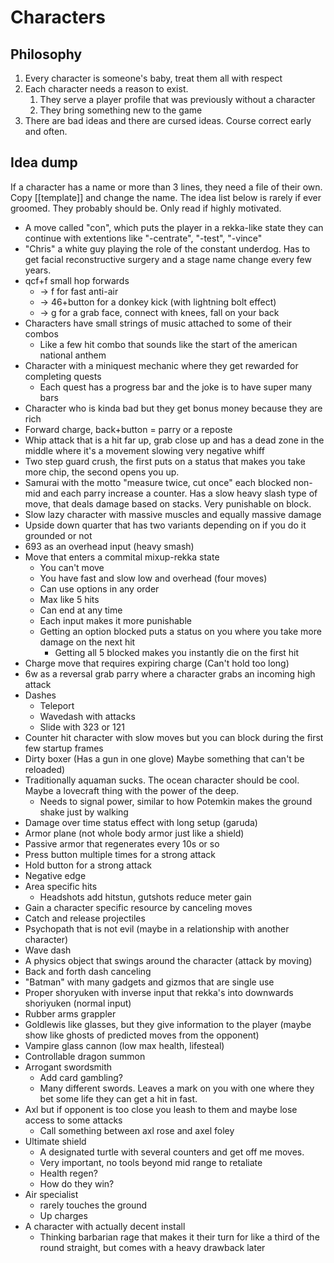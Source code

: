 # Characters
## Philosophy
1. Every character is someone's baby, treat them all with respect
2. Each character needs a reason to exist.
   1. They serve a player profile that was previously without a character
   2. They bring something new to the game
3. There are bad ideas and there are cursed ideas. Course correct early and often.

## Idea dump
If a character has a name or more than 3 lines, they need a file of their own. Copy [[template]] and change the name. The idea list below is rarely if ever groomed. They probably should be. Only read if highly motivated.

- A move called "con", which puts the player in a rekka-like state they can continue with extentions like "-centrate", "-test", "-vince"
- "Chris" a white guy playing the role of the constant underdog. Has to get facial reconstructive surgery and a stage name change every few years.
- qcf+f small hop forwards
	- -> f for fast anti-air
	- -> 46+button for a donkey kick (with lightning bolt effect)
	- -> g for a grab face, connect with knees, fall on your back
- Characters have small strings of music attached to some of their combos
	- Like a few hit combo that sounds like the start of the american national anthem
- Character with a miniquest mechanic where they get rewarded for completing quests
	- Each quest has a progress bar and the joke is to have super many bars
- Character who is kinda bad but they get bonus money because they are rich
- Forward charge, back+button = parry or a reposte
- Whip attack that is a hit far up, grab close up and has a dead zone in the middle where it's a movement slowing very negative whiff
- Two step guard crush, the first puts on a status that makes you take more chip, the second opens you up.
- Samurai with the motto "measure twice, cut once" each blocked non-mid and each parry increase a counter. Has a slow heavy slash type of move, that deals damage based on stacks. Very punishable on block.
- Slow lazy character with massive muscles and equally massive damage
- Upside down quarter that has two variants depending on if you do it grounded or not
- 693 as an overhead input (heavy smash)
- Move that enters a commital mixup-rekka state
	- You can't move
	- You have fast and slow low and overhead (four moves)
	- Can use options in any order
	- Max like 5 hits
	- Can end at any time
	- Each input makes it more punishable
	- Getting an option blocked puts a status on you where you take more damage on the next hit
		- Getting all 5 blocked makes you instantly die on the first hit
- Charge move that requires expiring charge (Can't hold too long)
- 6w as a reversal grab parry where a character grabs an incoming high attack
- Dashes
	- Teleport
	- Wavedash with attacks
	- Slide with 323 or 121
- Counter hit character with slow moves but you can block during the first few startup frames
- Dirty boxer (Has a gun in one glove) Maybe something that can't be reloaded)
- Traditionally aquaman sucks. The ocean character should be cool. Maybe a lovecraft thing with the power of the deep. 
	- Needs to signal power, similar to how Potemkin makes the ground shake just by walking
- Damage over time status effect with long setup (garuda)
- Armor plane (not whole body armor just like a shield)
- Passive armor that regenerates every 10s or so
- Press button multiple times for a strong attack
- Hold button for a strong attack
- Negative edge
- Area specific hits
	- Headshots add hitstun, gutshots reduce meter gain
- Gain a character specific resource by canceling moves
- Catch and release projectiles
- Psychopath that is not evil (maybe in a relationship with another character)
- Wave dash
- A physics object that swings around the character (attack by moving)
- Back and forth dash canceling
- "Batman" with many gadgets and gizmos that are single use
- Proper shoryuken with inverse input that rekka's into downwards shoriyuken (normal input)
- Rubber arms grappler
- Goldlewis like glasses, but they give information to the player (maybe show like ghosts of predicted moves from the opponent)
- Vampire glass cannon (low max health, lifesteal)
- Controllable dragon summon
- Arrogant swordsmith
  - Add card gambling?
  - Many different swords. Leaves a mark on you with one where they bet some life they can get a hit in fast.
- Axl but if opponent is too close you leash to them and maybe lose access to some attacks
  - Call something between axl rose and axel foley
- Ultimate shield
  - A designated turtle with several counters and get off me moves.
  - Very important, no tools beyond mid range to retaliate
  - Health regen?
  - How do they win?
- Air specialist
  - rarely touches the ground
  - Up charges
- A character with actually decent install
  - Thinking barbarian rage that makes it their turn for like a third of the round straight, but comes with a heavy drawback later
